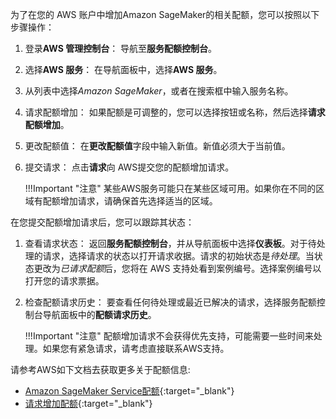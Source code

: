 为了在您的 AWS 账户中增加Amazon SageMaker的相关配额，您可以按照以下步骤操作：

1. 登录**AWS 管理控制台**： 导航至**服务配额控制台**。

2. 选择**AWS 服务**： 在导航面板中，选择**AWS 服务**。

3. 从列表中选择*Amazon SageMaker*，或者在搜索框中输入服务名称。

4. 请求配额增加： 如果配额是可调整的，您可以选择按钮或名称，然后选择**请求配额增加**。

5. 更改配额值： 在**更改配额值**字段中输入新值。新值必须大于当前值。

6. 提交请求： 点击**请求**向 AWS提交您的配额增加请求。

    !!!Important "注意"
        某些AWS服务可能只在某些区域可用。如果你在不同的区域有配额增加请求，请确保首先选择适当的区域。

在您提交配额增加请求后，您可以跟踪其状态：

1. 查看请求状态： 返回**服务配额控制台**，并从导航面板中选择**仪表板**。对于待处理的请求，选择请求的状态以打开请求收据。请求的初始状态是*待处理*。当状态更改为*已请求配额*后，您将在 AWS 支持处看到案例编号。选择案例编号以打开您的请求票据。

2. 检查配额请求历史： 要查看任何待处理或最近已解决的请求，选择服务配额控制台导航面板中的**配额请求历史**。

    !!!Important "注意"
        配额增加请求不会获得优先支持，可能需要一些时间来处理。如果您有紧急请求，请考虑直接联系AWS支持。

请参考AWS如下文档去获取更多关于配额信息:

* [Amazon SageMaker Service配额](https://docs.aws.amazon.com/general/latest/gr/sagemaker.html){:target="_blank"}
* [请求增加配额](https://docs.aws.amazon.com/servicequotas/latest/userguide/request-quota-increase.html){:target="_blank"}


